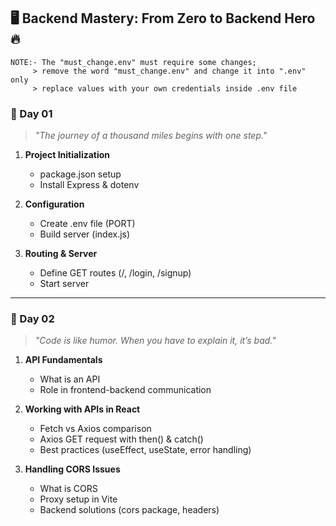 <h2>🖥️ Backend Mastery: From Zero to Backend Hero 🔥</h2>

```
NOTE:- The "must_change.env" must require some changes;
     > remove the word "must_change.env" and change it into ".env" only
     > replace values with your own credentials inside .env file
```

<h3>📅 Day 01</h3>

> _"The journey of a thousand miles begins with one step."_

1. **Project Initialization**

   - package.json setup
   - Install Express & dotenv
     <br />

2. **Configuration**

   - Create .env file (PORT)
   - Build server (index.js)
     <br />

3. **Routing & Server**
   - Define GET routes (/, /login, /signup)
   - Start server

---

<h3>📅 Day 02</h3>

> _"Code is like humor. When you have to explain it, it’s bad."_

1. **API Fundamentals**

   - What is an API
   - Role in frontend-backend communication
     <br />

2. **Working with APIs in React**

   - Fetch vs Axios comparison
   - Axios GET request with then() & catch()
   - Best practices (useEffect, useState, error handling)
     <br />

3. **Handling CORS Issues**
   - What is CORS
   - Proxy setup in Vite
   - Backend solutions (cors package, headers)

